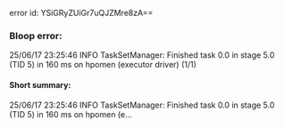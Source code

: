 error id: YSiGRyZUiGr7uQJZMre8zA==
### Bloop error:

25/06/17 23:25:46 INFO TaskSetManager: Finished task 0.0 in stage 5.0 (TID 5) in 160 ms on hpomen (executor driver) (1/1)
#### Short summary: 

25/06/17 23:25:46 INFO TaskSetManager: Finished task 0.0 in stage 5.0 (TID 5) in 160 ms on hpomen (e...